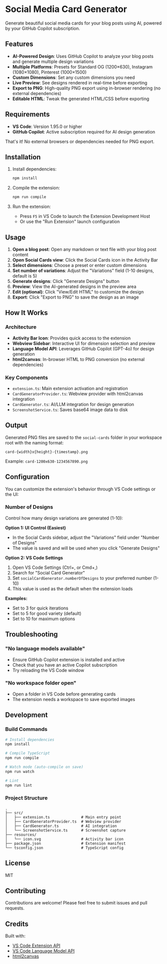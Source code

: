 # Social Media Card Generator

Generate beautiful social media cards for your blog posts using AI, powered by your GitHub Copilot subscription.

## Features

- **AI-Powered Design**: Uses GitHub Copilot to analyze your blog posts and generate multiple design variations
- **Multiple Platforms**: Presets for Standard OG (1200×630), Instagram (1080×1080), Pinterest (1000×1500)
- **Custom Dimensions**: Set any custom dimensions you need
- **Live Preview**: See designs rendered in real-time before exporting
- **Export to PNG**: High-quality PNG export using in-browser rendering (no external dependencies)
- **Editable HTML**: Tweak the generated HTML/CSS before exporting

## Requirements

- **VS Code**: Version 1.95.0 or higher
- **GitHub Copilot**: Active subscription required for AI design generation

That's it! No external browsers or dependencies needed for PNG export.

## Installation

1. Install dependencies:
   ```bash
   npm install
   ```

2. Compile the extension:
   ```bash
   npm run compile
   ```

3. Run the extension:
   - Press `F5` in VS Code to launch the Extension Development Host
   - Or use the "Run Extension" launch configuration

## Usage

1. **Open a blog post**: Open any markdown or text file with your blog post content
2. **Open Social Cards view**: Click the Social Cards icon in the Activity Bar
3. **Select dimensions**: Choose a preset or enter custom dimensions
4. **Set number of variations**: Adjust the "Variations" field (1-10 designs, default is 5)
5. **Generate designs**: Click "Generate Designs" button
6. **Preview**: View the AI-generated designs in the preview area
7. **Edit (optional)**: Click "View/Edit HTML" to customize the design
8. **Export**: Click "Export to PNG" to save the design as an image

## How It Works

### Architecture

- **Activity Bar Icon**: Provides quick access to the extension
- **Webview Sidebar**: Interactive UI for dimension selection and preview
- **Language Model API**: Leverages GitHub Copilot (GPT-4o) for design generation
- **html2canvas**: In-browser HTML to PNG conversion (no external dependencies)

### Key Components

- `extension.ts`: Main extension activation and registration
- `CardGeneratorProvider.ts`: Webview provider with html2canvas integration
- `CardGenerator.ts`: AI/LLM integration for design generation
- `ScreenshotService.ts`: Saves base64 image data to disk

## Output

Generated PNG files are saved to the `social-cards` folder in your workspace root with the naming format:

```
card-{width}x{height}-{timestamp}.png
```

Example: `card-1200x630-1234567890.png`

## Configuration

You can customize the extension's behavior through VS Code settings or the UI:

### Number of Designs

Control how many design variations are generated (1-10):

**Option 1: UI Control (Easiest)**
- In the Social Cards sidebar, adjust the "Variations" field under "Number of Designs"
- The value is saved and will be used when you click "Generate Designs"

**Option 2: VS Code Settings**
1. Open VS Code Settings (Ctrl+, or Cmd+,)
2. Search for "Social Card Generator"
3. Set `socialCardGenerator.numberOfDesigns` to your preferred number (1-10)
4. This value is used as the default when the extension loads

**Examples:**
- Set to 3 for quick iterations
- Set to 5 for good variety (default)
- Set to 10 for maximum options

## Troubleshooting

### "No language models available"

- Ensure GitHub Copilot extension is installed and active
- Check that you have an active Copilot subscription
- Try reloading the VS Code window

### "No workspace folder open"

- Open a folder in VS Code before generating cards
- The extension needs a workspace to save exported images

## Development

### Build Commands

```bash
# Install dependencies
npm install

# Compile TypeScript
npm run compile

# Watch mode (auto-compile on save)
npm run watch

# Lint
npm run lint
```

### Project Structure

```
.
├── src/
│   ├── extension.ts              # Main entry point
│   ├── CardGeneratorProvider.ts  # Webview provider
│   ├── CardGenerator.ts          # AI integration
│   └── ScreenshotService.ts      # Screenshot capture
├── resources/
│   └── icon.svg                  # Activity bar icon
├── package.json                  # Extension manifest
└── tsconfig.json                 # TypeScript config
```

## License

MIT

## Contributing

Contributions are welcome! Please feel free to submit issues and pull requests.

## Credits

Built with:
- [VS Code Extension API](https://code.visualstudio.com/api)
- [VS Code Language Model API](https://code.visualstudio.com/api/extension-guides/language-model)
- [html2canvas](https://html2canvas.hertzen.com/)

